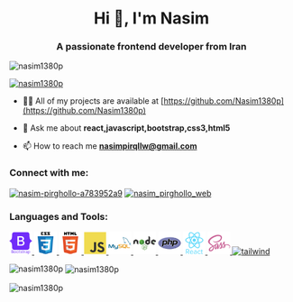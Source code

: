 <h1 align="center">Hi 👋, I'm Nasim</h1>
<h3 align="center">A passionate frontend developer from Iran</h3>

<p align="left"> <img src="https://komarev.com/ghpvc/?username=nasim1380p&label=Profile%20views&color=0e75b6&style=flat" alt="nasim1380p" /> </p>

<p align="left"> <a href="https://github.com/ryo-ma/github-profile-trophy"><img src="https://github-profile-trophy.vercel.app/?username=nasim1380p" alt="nasim1380p" /></a> </p>

- 👨‍💻 All of my projects are available at [https://github.com/Nasim1380p](https://github.com/Nasim1380p)

- 💬 Ask me about **react,javascript,bootstrap,css3,html5**

- 📫 How to reach me **nasimpirqllw@gmail.com**

<h3 align="left">Connect with me:</h3>
<p align="left">
<a href="https://linkedin.com/in/nasim-pirghollo-a783952a9" target="blank"><img align="center" src="https://raw.githubusercontent.com/rahuldkjain/github-profile-readme-generator/master/src/images/icons/Social/linked-in-alt.svg" alt="nasim-pirghollo-a783952a9" height="30" width="40" /></a>
<a href="https://instagram.com/nasim_pirghollo_web" target="blank"><img align="center" src="https://raw.githubusercontent.com/rahuldkjain/github-profile-readme-generator/master/src/images/icons/Social/instagram.svg" alt="nasim_pirghollo_web" height="30" width="40" /></a>
</p>

<h3 align="left">Languages and Tools:</h3>
<p align="left"> <a href="https://getbootstrap.com" target="_blank" rel="noreferrer"> <img src="https://raw.githubusercontent.com/devicons/devicon/master/icons/bootstrap/bootstrap-plain-wordmark.svg" alt="bootstrap" width="40" height="40"/> </a> <a href="https://www.w3schools.com/css/" target="_blank" rel="noreferrer"> <img src="https://raw.githubusercontent.com/devicons/devicon/master/icons/css3/css3-original-wordmark.svg" alt="css3" width="40" height="40"/> </a> <a href="https://www.w3.org/html/" target="_blank" rel="noreferrer"> <img src="https://raw.githubusercontent.com/devicons/devicon/master/icons/html5/html5-original-wordmark.svg" alt="html5" width="40" height="40"/> </a> <a href="https://developer.mozilla.org/en-US/docs/Web/JavaScript" target="_blank" rel="noreferrer"> <img src="https://raw.githubusercontent.com/devicons/devicon/master/icons/javascript/javascript-original.svg" alt="javascript" width="40" height="40"/> </a> <a href="https://www.mysql.com/" target="_blank" rel="noreferrer"> <img src="https://raw.githubusercontent.com/devicons/devicon/master/icons/mysql/mysql-original-wordmark.svg" alt="mysql" width="40" height="40"/> </a> <a href="https://nodejs.org" target="_blank" rel="noreferrer"> <img src="https://raw.githubusercontent.com/devicons/devicon/master/icons/nodejs/nodejs-original-wordmark.svg" alt="nodejs" width="40" height="40"/> </a> <a href="https://www.php.net" target="_blank" rel="noreferrer"> <img src="https://raw.githubusercontent.com/devicons/devicon/master/icons/php/php-original.svg" alt="php" width="40" height="40"/> </a> <a href="https://reactjs.org/" target="_blank" rel="noreferrer"> <img src="https://raw.githubusercontent.com/devicons/devicon/master/icons/react/react-original-wordmark.svg" alt="react" width="40" height="40"/> </a> <a href="https://sass-lang.com" target="_blank" rel="noreferrer"> <img src="https://raw.githubusercontent.com/devicons/devicon/master/icons/sass/sass-original.svg" alt="sass" width="40" height="40"/> </a> <a href="https://tailwindcss.com/" target="_blank" rel="noreferrer"> <img src="https://www.vectorlogo.zone/logos/tailwindcss/tailwindcss-icon.svg" alt="tailwind" width="40" height="40"/> </a> </p>

<p><img align="left" src="https://github-readme-stats.vercel.app/api/top-langs?username=nasim1380p&show_icons=true&locale=en&layout=compact" alt="nasim1380p" /></p>

<p>&nbsp;<img align="center" src="https://github-readme-stats.vercel.app/api?username=nasim1380p&show_icons=true&locale=en" alt="nasim1380p" /></p>

<p><img align="center" src="https://github-readme-streak-stats.herokuapp.com/?user=nasim1380p&" alt="nasim1380p" /></p>
